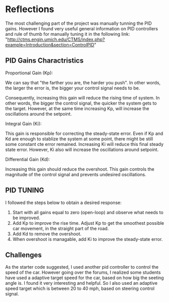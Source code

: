 # Reflections

The most challenging part of the project was manually tunning the PID gains. However I found very useful general information on PID 
controllers and rule of thumb for manually tuning it in the following link:
"http://ctms.engin.umich.edu/CTMS/index.php?example=Introduction&section=ControlPID"

## PID Gains Charactristics

Proportional Gain (Kp):

We can say that "the farther you are, the harder you push". In other words, the larger the error is, the bigger your control signal needs to be. 

Consequently, increasing this gain will reduce the rising time of system. In other words, the bigger the control signal, the quicker the system gets to the target. However, at the same time increasing Kp, will increase the oscillations around the setpoint. 

Integral Gain (Ki):

This gain is responsible for correcting the steady-state error. Even if Kp and Kd are enough to stablize the system at some point, there
might be still some constant cte error remained. Increasing Ki will reduce this final steady state error. However, Ki also will increase the oscillations around setpoint. 

Differential Gain (Kd):

Increasing this gain should reduce the overshoot. This gain controls the magnitude of the control signal and prevents undesired oscillations.

## PID TUNING

I followed the steps below to obtain a desired response:

1. Start with all gains equal to zero (open-loop) and observe what needs to be improved.
2. Add Kp to improve the rise time. Adjust Kp to get the smoothest possible car movement, in the straight part of the road.
3. Add Kd to remove the overshoot. 
4. When overshoot is managable, add Ki to improve the steady-state error.

## Challenges

As the starter code suggested, I used another pid controller to control the speed of the car. However going over the forums, I realized
some students have used a adaptive target speed for the car, based on how big the seeting angle is. I found it very interesting and helpful. So I also used an adaptive speed target which is between 20 to 40 mph, based on steering control signal. 
